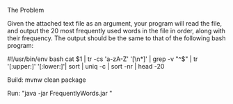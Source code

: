 The Problem


Given the attached text file as an argument, your program will read the file, and output the 20 most frequently used words in the file in order, along with their frequency. The output should be the same to that of the following bash program:

#!/usr/bin/env bash
cat $1 | tr -cs 'a-zA-Z' '[\n*]' | grep -v "^$" | tr '[:upper:]' '[:lower:]'| sort | uniq -c | sort -nr | head -20

Build: mvnw clean package

Run: "java -jar FrequentlyWords.jar <path to file>"

